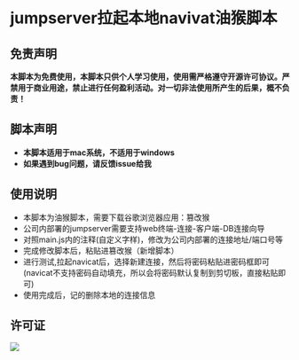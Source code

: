 # jumpserver拉起本地navivat油猴脚本

## 免责声明

**本脚本为免费使用，本脚本只供个人学习使用，使用需严格遵守开源许可协议。严禁用于商业用途，禁止进行任何盈利活动。对一切非法使用所产生的后果，概不负责！**

## 脚本声明

- **本脚本适用于mac系统，不适用于windows**
- **如果遇到bug问题，请反馈issue给我**

## 使用说明

- 本脚本为油猴脚本，需要下载谷歌浏览器应用：篡改猴
- 公司内部署的jumpserver需要支持web终端-连接-客户端-DB连接向导
- 对照main.js内的注释(自定义字样)，修改为公司内部署的连接地址/端口号等
- 完成修改脚本后，粘贴进篡改猴（新增脚本）
- 进行测试,拉起navicat后，选择新建连接，然后将密码粘贴进密码框即可(navicat不支持密码自动填充，所以会将密码默认复制到剪切板，直接粘贴即可)
- 使用完成后，记的删除本地的连接信息



## 许可证

![](image/LGPL.svg)
